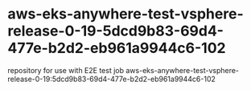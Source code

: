 # aws-eks-anywhere-test-vsphere-release-0-19-5dcd9b83-69d4-477e-b2d2-eb961a9944c6-102
repository for use with E2E test job aws-eks-anywhere-test-vsphere-release-0-19:5dcd9b83-69d4-477e-b2d2-eb961a9944c6-102
